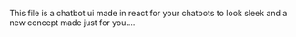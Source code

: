  This file is a chatbot ui made in react for your chatbots to look sleek and a new concept made just for you....
